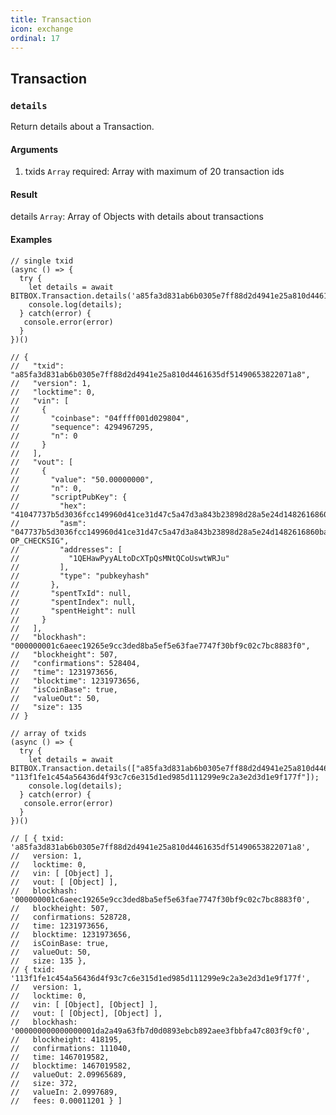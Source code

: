 ```yaml
---
title: Transaction
icon: exchange
ordinal: 17
---
```


## Transaction

### `details`

Return details about a Transaction.

#### Arguments

1.  txids `Array` required: Array with maximum of 20 transaction ids

#### Result

details `Array`: Array of Objects with details about transactions

#### Examples

    // single txid
    (async () => {
      try {
        let details = await BITBOX.Transaction.details('a85fa3d831ab6b0305e7ff88d2d4941e25a810d4461635df51490653822071a8');
        console.log(details);
      } catch(error) {
       console.error(error)
      }
    })()

    // {
    //   "txid": "a85fa3d831ab6b0305e7ff88d2d4941e25a810d4461635df51490653822071a8",
    //   "version": 1,
    //   "locktime": 0,
    //   "vin": [
    //     {
    //       "coinbase": "04ffff001d029804",
    //       "sequence": 4294967295,
    //       "n": 0
    //     }
    //   ],
    //   "vout": [
    //     {
    //       "value": "50.00000000",
    //       "n": 0,
    //       "scriptPubKey": {
    //         "hex": "41047737b5d3036fcc149960d41ce31d47c5a47d3a843b23898d28a5e24d1482616860ba5bc61f060586c7ac2b0e7e3ec76e4763cf897d5b8b1110691832c9368f8cac",
    //         "asm": "047737b5d3036fcc149960d41ce31d47c5a47d3a843b23898d28a5e24d1482616860ba5bc61f060586c7ac2b0e7e3ec76e4763cf897d5b8b1110691832c9368f8c OP_CHECKSIG",
    //         "addresses": [
    //           "1QEHawPyyALtoDcXTpQsMNtQCoUswtWRJu"
    //         ],
    //         "type": "pubkeyhash"
    //       },
    //       "spentTxId": null,
    //       "spentIndex": null,
    //       "spentHeight": null
    //     }
    //   ],
    //   "blockhash": "000000001c6aeec19265e9cc3ded8ba5ef5e63fae7747f30bf9c02c7bc8883f0",
    //   "blockheight": 507,
    //   "confirmations": 528404,
    //   "time": 1231973656,
    //   "blocktime": 1231973656,
    //   "isCoinBase": true,
    //   "valueOut": 50,
    //   "size": 135
    // }

    // array of txids
    (async () => {
      try {
        let details = await BITBOX.Transaction.details(["a85fa3d831ab6b0305e7ff88d2d4941e25a810d4461635df51490653822071a8", "113f1fe1c454a56436d4f93c7c6e315d1ed985d111299e9c2a3e2d3d1e9f177f"]);
        console.log(details);
      } catch(error) {
       console.error(error)
      }
    })()

    // [ { txid: 'a85fa3d831ab6b0305e7ff88d2d4941e25a810d4461635df51490653822071a8',
    //   version: 1,
    //   locktime: 0,
    //   vin: [ [Object] ],
    //   vout: [ [Object] ],
    //   blockhash: '000000001c6aeec19265e9cc3ded8ba5ef5e63fae7747f30bf9c02c7bc8883f0',
    //   blockheight: 507,
    //   confirmations: 528728,
    //   time: 1231973656,
    //   blocktime: 1231973656,
    //   isCoinBase: true,
    //   valueOut: 50,
    //   size: 135 },
    // { txid: '113f1fe1c454a56436d4f93c7c6e315d1ed985d111299e9c2a3e2d3d1e9f177f',
    //   version: 1,
    //   locktime: 0,
    //   vin: [ [Object], [Object] ],
    //   vout: [ [Object], [Object] ],
    //   blockhash: '000000000000000001da2a49a63fb7d0d0893ebcb892aee3fbbfa47c803f9cf0',
    //   blockheight: 418195,
    //   confirmations: 111040,
    //   time: 1467019582,
    //   blocktime: 1467019582,
    //   valueOut: 2.09965689,
    //   size: 372,
    //   valueIn: 2.0997689,
    //   fees: 0.00011201 } ]
